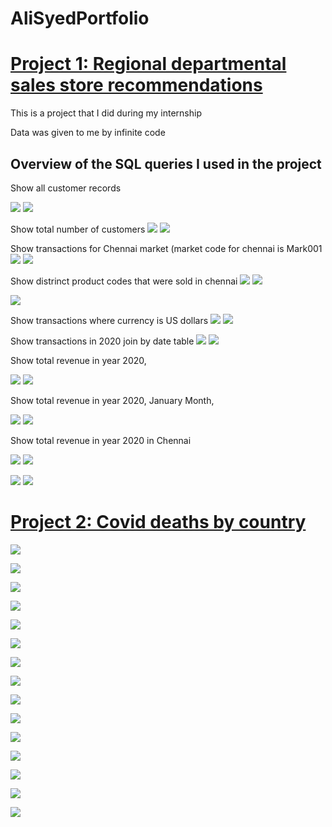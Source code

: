  # AliSyedPortfolio

# [Project 1: Regional departmental sales store recommendations](https://github.com/HassenAliSyed/AliSyedPortfolio)

This is a project that I did during my internship

Data was given to me by infinite code

## Overview of the SQL queries I used in the project

Show all customer records

![](/boat/2.png)
![](/boat/2....png)


Show total number of customers
![](/boat/1.png) 
![](/boat/1....png)

Show transactions for Chennai market (market code for chennai is Mark001
![](/boat/4.png)
![](/boat/4....png)


Show distrinct product codes that were sold in chennai
![](/boat/add%20first.png)
![](/boat/add%20second.png)

![](/boat/10.png)


Show transactions where currency is US dollars
![](/boat/6.png)
![](/boat/6....png)


Show transactions in 2020 join by date table
![](/boat/5.png)
![](/boat/5....png)

Show total revenue in year 2020,

![](/boat/7.png)
![](/boat/7....png)

Show total revenue in year 2020, January Month,

![](/boat/8.png)
![](/boat/8....png)

Show total revenue in year 2020 in Chennai

![](/boat/9.png)
![](/boat/9....png)

![](/boat/3.png)
![](/boat/3....png)


# [Project 2: Covid deaths by country](https://github.com/HassenAliSyed/AliSyedPortfolio)

![](/boat/1..png)

![](/boat/2..png)

![](/boat/3..png)

![](/boat/4..png)

![](/boat/5..png)

![](boat/6..png)

![](boat/7..png)

![](/boat/8..png)

![](/boat/9..png)

![](/boat/10..png)

![](/boat/11..png)

![](/boat/12..png)

![](/boat/13..png)

![](/boat/14..png)

![](/boat/15..png)
